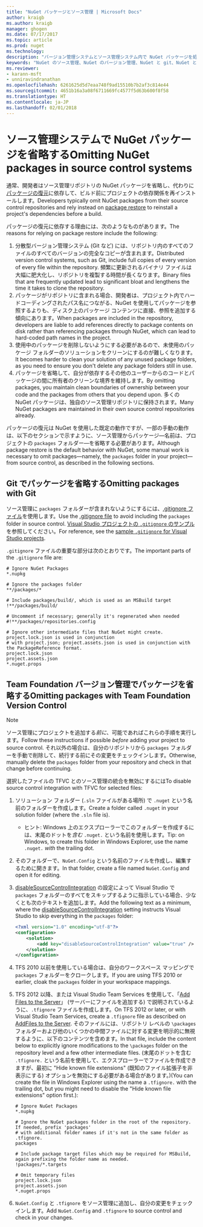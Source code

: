 ```yaml
---
title: "NuGet パッケージとソース管理 | Microsoft Docs"
author: kraigb
ms.author: kraigb
manager: ghogen
ms.date: 07/17/2017
ms.topic: article
ms.prod: nuget
ms.technology: 
description: "バージョン管理システムとソース管理システム内で NuGet パッケージを処理する方法、git と TFVC でパッケージを省略する方法に関する考慮事項です。"
keywords: "NuGet のソース管理、NuGet のバージョン管理、NuGet と git、NuGet と TFS、NuGet と TFVC、パッケージの省略、ソース管理リポジトリ、バージョン管理リポジトリ"
ms.reviewer:
- karann-msft
- unniravindranathan
ms.openlocfilehash: 6261625d5d7eaa748f9ad15510b7b2af3c814e44
ms.sourcegitcommit: 4651b16a3a08f6711669fc4577f5d63b600f8f58
ms.translationtype: HT
ms.contentlocale: ja-JP
ms.lasthandoff: 02/01/2018
---
```

# <a name="omitting-nuget-packages-in-source-control-systems"></a><span data-ttu-id="493f5-104">ソース管理システムで NuGet パッケージを省略する</span><span class="sxs-lookup"><span data-stu-id="493f5-104">Omitting NuGet packages in source control systems</span></span>

<span data-ttu-id="493f5-105">通常、開発者はソース管理リポジトリの NuGet パッケージを省略し、代わりに[パッケージの復元](../consume-packages/package-restore.md)に依存して、ビルド前にプロジェクトの依存関係を再インストールします。</span><span class="sxs-lookup"><span data-stu-id="493f5-105">Developers typically omit NuGet packages from their source control repositories and rely instead on [package restore](../consume-packages/package-restore.md) to reinstall a project's dependencies before a build.</span></span>

<span data-ttu-id="493f5-106">パッケージの復元に依存する理由には、次のようなものがあります。</span><span class="sxs-lookup"><span data-stu-id="493f5-106">The reasons for relying on package restore include the following:</span></span>

1. <span data-ttu-id="493f5-107">分散型バージョン管理システム (Git など) には、リポジトリ内のすべてのファイルのすべてのバージョンの完全なコピーが含まれます。</span><span class="sxs-lookup"><span data-stu-id="493f5-107">Distributed version control systems, such as Git, include full copies of every version of every file within the repository.</span></span> <span data-ttu-id="493f5-108">頻繁に更新されるバイナリ ファイルは大幅に肥大化し、リポジトリを複製する時間が長くなります。</span><span class="sxs-lookup"><span data-stu-id="493f5-108">Binary files that are frequently updated lead to significant bloat and lengthens the time it takes to clone the repository.</span></span>
1. <span data-ttu-id="493f5-109">パッケージがリポジトリに含まれる場合、開発者は、プロジェクト内でハードコーディングされたパス名につながる、NuGet を使用してパッケージを参照するよりも、ディスク上のパッケージ コンテンツに直接、参照を追加する傾向にあります。</span><span class="sxs-lookup"><span data-stu-id="493f5-109">When packages are included in the repository, developers are liable to add references directly to package contents on disk rather than referencing packages through NuGet, which can lead to hard-coded path names in the project.</span></span>
1. <span data-ttu-id="493f5-110">使用中のパッケージを削除しないようにする必要があるので、未使用のパッケージ フォルダーのソリューションをクリーンにするのが難しくなります。</span><span class="sxs-lookup"><span data-stu-id="493f5-110">It becomes harder to clean your solution of any unused package folders, as you need to ensure you don't delete any package folders still in use.</span></span>
1. <span data-ttu-id="493f5-111">パッケージを省略して、自分が依存するその他のユーザーからのコードとパッケージの間に所有者のクリーンな境界を維持します。</span><span class="sxs-lookup"><span data-stu-id="493f5-111">By omitting packages, you maintain clean boundaries of ownership between your code and the packages from others that you depend upon.</span></span> <span data-ttu-id="493f5-112">多くの NuGet パッケージは、独自のソース管理リポジトリに保持されます。</span><span class="sxs-lookup"><span data-stu-id="493f5-112">Many NuGet packages are maintained in their own source control repositories already.</span></span>

<span data-ttu-id="493f5-113">パッケージの復元は NuGet を使用した既定の動作ですが、一部の手動の動作は、以下のセクションで示すように、ソース管理からパッケージ&mdash;名前は、プロジェクトの `packages` フォルダー&mdash;を省略する必要があります。</span><span class="sxs-lookup"><span data-stu-id="493f5-113">Although package restore is the default behavior with NuGet, some manual work is necessary to omit packages&mdash;namely, the `packages` folder in your project&mdash;from source control, as described in the following sections.</span></span>

## <a name="omitting-packages-with-git"></a><span data-ttu-id="493f5-114">Git でパッケージを省略する</span><span class="sxs-lookup"><span data-stu-id="493f5-114">Omitting packages with Git</span></span>

<span data-ttu-id="493f5-115">ソース管理に `packages` フォルダーが含まれないようにするには、[.gitignore ファイル](https://git-scm.com/docs/gitignore)を使用します。</span><span class="sxs-lookup"><span data-stu-id="493f5-115">Use the [.gitignore file](https://git-scm.com/docs/gitignore) to avoid including the `packages` folder in source control.</span></span> <span data-ttu-id="493f5-116">[Visual Studio プロジェクトの `.gitignore` のサンプル](https://github.com/github/gitignore/blob/master/VisualStudio.gitignore)を参照してください。</span><span class="sxs-lookup"><span data-stu-id="493f5-116">For reference, see the [sample `.gitignore` for Visual Studio projects](https://github.com/github/gitignore/blob/master/VisualStudio.gitignore).</span></span>

<span data-ttu-id="493f5-117">`.gitignore` ファイルの重要な部分は次のとおりです。</span><span class="sxs-lookup"><span data-stu-id="493f5-117">The important parts of the `.gitignore` file are:</span></span>

```gitignore
# Ignore NuGet Packages
*.nupkg

# Ignore the packages folder
**/packages/*

# Include packages/build/, which is used as an MSBuild target
!**/packages/build/

# Uncomment if necessary; generally it's regenerated when needed
#!**/packages/repositories.config

# Ignore other intermediate files that NuGet might create. project.lock.json is used in conjunction
# with project.json; project.assets.json is used in conjunction with the PackageReference format.
project.lock.json
project.assets.json
*.nuget.props
```

## <a name="omitting-packages-with-team-foundation-version-control"></a><span data-ttu-id="493f5-118">Team Foundation バージョン管理でパッケージを省略する</span><span class="sxs-lookup"><span data-stu-id="493f5-118">Omitting packages with Team Foundation Version Control</span></span>

> [!Note]
> <span data-ttu-id="493f5-119">ソース管理にプロジェクトを追加する*前に*、可能であればこれらの手順を実行します。</span><span class="sxs-lookup"><span data-stu-id="493f5-119">Follow these instructions if possible *before* adding your project to source control.</span></span> <span data-ttu-id="493f5-120">それ以外の場合は、自分のリポジトリから `packages` フォルダーを手動で削除して、続行する前にその変更をチェックインします。</span><span class="sxs-lookup"><span data-stu-id="493f5-120">Otherwise, manually delete the `packages` folder from your repository and check in that change before continuing.</span></span>

<span data-ttu-id="493f5-121">選択したファイルの TFVC とのソース管理の統合を無効にするには</span><span class="sxs-lookup"><span data-stu-id="493f5-121">To disable source control integration with TFVC for selected files:</span></span>

1. <span data-ttu-id="493f5-122">ソリューション フォルダー (`.sln` ファイルがある場所) で `.nuget` という名前のフォルダーを作成します。</span><span class="sxs-lookup"><span data-stu-id="493f5-122">Create a folder called `.nuget` in your solution folder (where the `.sln` file is).</span></span>
    - <span data-ttu-id="493f5-123">ヒント: Windows 上のエクスプローラーでこのフォルダーを作成するには、末尾のドットを*含む* `.nuget.` という名前を使用します。</span><span class="sxs-lookup"><span data-stu-id="493f5-123">Tip: on Windows, to create this folder in Windows Explorer, use the name `.nuget.` *with* the trailing dot.</span></span>

1. <span data-ttu-id="493f5-124">そのフォルダーで、`NuGet.Config` という名前のファイルを作成し、編集するために開きます。</span><span class="sxs-lookup"><span data-stu-id="493f5-124">In that folder, create a file named `NuGet.Config` and open it for editing.</span></span>

1. <span data-ttu-id="493f5-125">[disableSourceControlIntegration](../reference/nuget-config-file.md#solution-section) の設定によって Visual Studio で `packages` フォルダーのすべてをスキップするように指示している場合、少なくとも次のテキストを追加します。</span><span class="sxs-lookup"><span data-stu-id="493f5-125">Add the following text as a minimum, where the [disableSourceControlIntegration](../reference/nuget-config-file.md#solution-section) setting instructs Visual Studio to skip everything in the `packages` folder:</span></span>

   ```xml
   <?xml version="1.0" encoding="utf-8"?>
   <configuration>
       <solution>
           <add key="disableSourceControlIntegration" value="true" />
       </solution>
   </configuration>
   ```

1. <span data-ttu-id="493f5-126">TFS 2010 以前を使用している場合は、自分のワークスペース マッピングで `packages` フォルダーをクロークします。</span><span class="sxs-lookup"><span data-stu-id="493f5-126">If you are using TFS 2010 or earlier, cloak the `packages` folder in your workspace mappings.</span></span>

1. <span data-ttu-id="493f5-127">TFS 2012 以降、または Visual Studio Team Services を使用して、「[Add Files to the Server](https://www.visualstudio.com/en-us/docs/tfvc/add-files-server#tfignore)」 (サーバーにファイルを追加する) で説明されているように、`.tfignore` ファイルを作成します。</span><span class="sxs-lookup"><span data-stu-id="493f5-127">On TFS 2012 or later, or with Visual Studio Team Services, create a `.tfignore` file as described on [AddFiles to the Server](https://www.visualstudio.com/en-us/docs/tfvc/add-files-server#tfignore).</span></span> <span data-ttu-id="493f5-128">そのファイルには、リポジトリ レベルの `\packages` フォルダーおよび他のいくつかの中間ファイルに対する変更を明示的に無視するように、以下のコンテンツを含めます。</span><span class="sxs-lookup"><span data-stu-id="493f5-128">In that file, include the content below to explicitly ignore modifications to the `\packages` folder on the repository level and a few other intermediate files.</span></span> <span data-ttu-id="493f5-129">(末尾のドットを含む `.tfignore.` という名前を使用して、エクスプローラーでファイルを作成できますが、最初に "Hide known file extensions" (既知のファイル拡張子を非表示にする) オプションを無効にする必要がある場合があります。)</span><span class="sxs-lookup"><span data-stu-id="493f5-129">(You can create the file in Windows Explorer using the name a `.tfignore.` with the trailing dot, but you might need to disable the "Hide known file extensions" option first.):</span></span>

   ```cli
   # Ignore NuGet Packages
   *.nupkg

   # Ignore the NuGet packages folder in the root of the repository. If needed, prefix 'packages'
   # with additional folder names if it's not in the same folder as .tfignore.   
   packages

   # Include package target files which may be required for MSBuild, again prefixing the folder name as needed.
   !packages/*.targets

   # Omit temporary files
   project.lock.json
   project.assets.json
   *.nuget.props
   ```

1. <span data-ttu-id="493f5-130">`NuGet.Config` と `.tfignore` をソース管理に追加し、自分の変更をチェックインします。</span><span class="sxs-lookup"><span data-stu-id="493f5-130">Add `NuGet.Config` and `.tfignore` to source control and check in your changes.</span></span>
